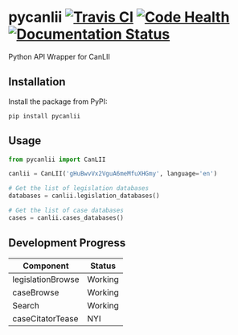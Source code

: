 pycanlii [![Travis CI][travis-badge]][travis] [![Code Health][landscape-badge]][landscape] [![Documentation Status][readthedocs-badge]][readthedocs]
========

Python API Wrapper for CanLII

## Installation

Install the package from PyPI:

    pip install pycanlii

## Usage

```python
from pycanlii import CanLII

canlii = CanLII('gHuBwvVx2VguA6meMfuXHGmy', language='en')

# Get the list of legislation databases
databases = canlii.legislation_databases()

# Get the list of case databases
cases = canlii.cases_databases()
```

## Development Progress



Component | Status
----------|--------
legislationBrowse | Working
caseBrowse | Working
Search | Working
caseCitatorTease| NYI


[travis-badge]:      http://img.shields.io/travis/sherlocke/pycanlii.svg?style=flat
[travis]:            https://travis-ci.org/sherlocke/pycanlii
[landscape-badge]:   https://landscape.io/github/sherlocke/pycanlii/master/landscape.png?style=flat
[landscape]:         https://landscape.io/github/sherlocke/pycanlii/master
[readthedocs-badge]: https://readthedocs.org/projects/pycanlii/badge/?version=latest
[readthedocs]:       https://readthedocs.org/projects/pycanlii/?badge=latest
